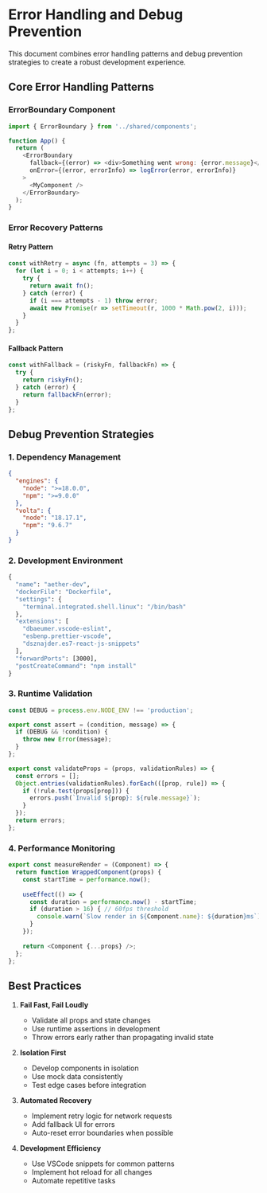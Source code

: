 # Error Handling and Debug Prevention

This document combines error handling patterns and debug prevention strategies to create a robust development experience.

## Core Error Handling Patterns

### ErrorBoundary Component
```javascript
import { ErrorBoundary } from '../shared/components';

function App() {
  return (
    <ErrorBoundary 
      fallback={(error) => <div>Something went wrong: {error.message}</div>}
      onError={(error, errorInfo) => logError(error, errorInfo)}
    >
      <MyComponent />
    </ErrorBoundary>
  );
}
```

### Error Recovery Patterns

#### Retry Pattern
```javascript
const withRetry = async (fn, attempts = 3) => {
  for (let i = 0; i < attempts; i++) {
    try {
      return await fn();
    } catch (error) {
      if (i === attempts - 1) throw error;
      await new Promise(r => setTimeout(r, 1000 * Math.pow(2, i)));
    }
  }
};
```

#### Fallback Pattern
```javascript
const withFallback = (riskyFn, fallbackFn) => {
  try {
    return riskyFn();
  } catch (error) {
    return fallbackFn(error);
  }
};
```

## Debug Prevention Strategies

### 1. Dependency Management
```json
{
  "engines": {
    "node": ">=18.0.0",
    "npm": ">=9.0.0"
  },
  "volta": {
    "node": "18.17.1",
    "npm": "9.6.7"
  }
}
```

### 2. Development Environment
```dockerfile
{
  "name": "aether-dev",
  "dockerFile": "Dockerfile",
  "settings": {
    "terminal.integrated.shell.linux": "/bin/bash"
  },
  "extensions": [
    "dbaeumer.vscode-eslint",
    "esbenp.prettier-vscode",
    "dsznajder.es7-react-js-snippets"
  ],
  "forwardPorts": [3000],
  "postCreateCommand": "npm install"
}
```

### 3. Runtime Validation
```javascript
const DEBUG = process.env.NODE_ENV !== 'production';

export const assert = (condition, message) => {
  if (DEBUG && !condition) {
    throw new Error(message);
  }
};

export const validateProps = (props, validationRules) => {
  const errors = [];
  Object.entries(validationRules).forEach(([prop, rule]) => {
    if (!rule.test(props[prop])) {
      errors.push(`Invalid ${prop}: ${rule.message}`);
    }
  });
  return errors;
};
```

### 4. Performance Monitoring
```javascript
export const measureRender = (Component) => {
  return function WrappedComponent(props) {
    const startTime = performance.now();
    
    useEffect(() => {
      const duration = performance.now() - startTime;
      if (duration > 16) { // 60fps threshold
        console.warn(`Slow render in ${Component.name}: ${duration}ms`);
      }
    });
    
    return <Component {...props} />;
  };
};
```

## Best Practices

1. **Fail Fast, Fail Loudly**
   - Validate all props and state changes
   - Use runtime assertions in development
   - Throw errors early rather than propagating invalid state

2. **Isolation First**
   - Develop components in isolation
   - Use mock data consistently
   - Test edge cases before integration

3. **Automated Recovery**
   - Implement retry logic for network requests
   - Add fallback UI for errors
   - Auto-reset error boundaries when possible

4. **Development Efficiency**
   - Use VSCode snippets for common patterns
   - Implement hot reload for all changes
   - Automate repetitive tasks 